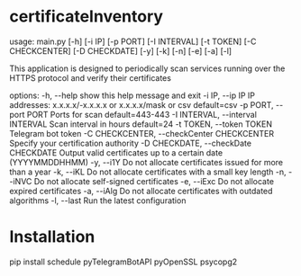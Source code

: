 # certificateInventory


usage: main.py [-h] [-i IP] [-p PORT] [-I INTERVAL] [-t TOKEN]
               [-C CHECKCENTER] [-D CHECKDATE] [-y] [-k] [-n] [-e] [-a] [-l]

This application is designed to periodically scan services running over the
HTTPS protocol and verify their certificates

options:
  -h, --help            show this help message and exit
  -i IP, --ip IP        IP addresses: x.x.x.x/-x.x.x.x or x.x.x.x/mask or csv
                        default=csv
  -p PORT, --port PORT  Ports for scan default=443-443
  -I INTERVAL, --interval INTERVAL
                        Scan interval in hours default=24
  -t TOKEN, --token TOKEN
                        Telegram bot token
  -C CHECKCENTER, --checkCenter CHECKCENTER
                        Specify your certification authority
  -D CHECKDATE, --checkDate CHECKDATE
                        Output valid certificates up to a certain date
                        (YYYYMMDDHHMM)
  -y, --i1Y             Do not allocate certificates issued for more than a
                        year
  -k, --iKL             Do not allocate certificates with a small key length
  -n, --iNVC            Do not allocate self-signed certificates
  -e, --iExc            Do not allocate expired certificates
  -a, --iAlg            Do not allocate certificates with outdated algorithms
  -l, --last            Run the latest configuration
  
# Installation
pip install schedule pyTelegramBotAPI pyOpenSSL psycopg2
  
